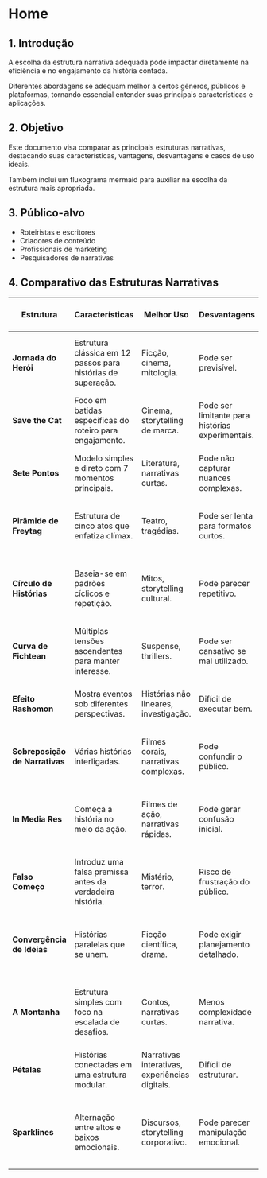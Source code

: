 # Home

## 1. Introdução
A escolha da estrutura narrativa adequada pode impactar diretamente na eficiência e no engajamento da história contada. 

Diferentes abordagens se adequam melhor a certos gêneros, públicos e plataformas, tornando essencial entender suas principais características e aplicações.

## 2. Objetivo
Este documento visa comparar as principais estruturas narrativas, destacando suas características, vantagens, desvantagens e casos de uso ideais. 

Também inclui um fluxograma mermaid para auxiliar na escolha da estrutura mais apropriada.

## 3. Público-alvo
- Roteiristas e escritores
- Criadores de conteúdo
- Profissionais de marketing
- Pesquisadores de narrativas

## 4. Comparativo das Estruturas Narrativas

| **Estrutura** | **Características** | **Melhor Uso** | **Desvantagens** | **Caso de Uso em Redes Sociais** |
|--------------|-----------------|------------|--------------|-----------------------------|
| **Jornada do Herói** | Estrutura clássica em 12 passos para histórias de superação. | Ficção, cinema, mitologia. | Pode ser previsível. | Vídeos de storytelling pessoal, trajetória de vida, casos de superação. |
| **Save the Cat** | Foco em batidas específicas do roteiro para engajamento. | Cinema, storytelling de marca. | Pode ser limitante para histórias experimentais. | Anúncios e vídeos curtos com gatilhos emocionais e virais. |
| **Sete Pontos** | Modelo simples e direto com 7 momentos principais. | Literatura, narrativas curtas. | Pode não capturar nuances complexas. | Posts em carrossel ou threads explicativas curtas. |
| **Pirâmide de Freytag** | Estrutura de cinco atos que enfatiza clímax. | Teatro, tragédias. | Pode ser lenta para formatos curtos. | Vídeos de reação ou storytelling dramático com final impactante. |
| **Círculo de Histórias** | Baseia-se em padrões cíclicos e repetição. | Mitos, storytelling cultural. | Pode parecer repetitivo. | Storytelling baseado em hábitos diários ou desafios contínuos (ex: "minha rotina como dev"). |
| **Curva de Fichtean** | Múltiplas tensões ascendentes para manter interesse. | Suspense, thrillers. | Pode ser cansativo se mal utilizado. | Storytelling intrigante com revelações progressivas em Reels/TikTok. |
| **Efeito Rashomon** | Mostra eventos sob diferentes perspectivas. | Histórias não lineares, investigação. | Difícil de executar bem. | Comparação de versões diferentes de um mesmo fato, tendência viral. |
| **Sobreposição de Narrativas** | Várias histórias interligadas. | Filmes corais, narrativas complexas. | Pode confundir o público. | Formatos de colaborações entre criadores, séries de vídeos interconectados. |
| **In Media Res** | Começa a história no meio da ação. | Filmes de ação, narrativas rápidas. | Pode gerar confusão inicial. | Vídeos curtos que começam direto no momento mais impactante para prender a atenção. |
| **Falso Começo** | Introduz uma falsa premissa antes da verdadeira história. | Mistério, terror. | Risco de frustração do público. | Trends de "clickbait narrativo", surpreendendo no final. |
| **Convergência de Ideias** | Histórias paralelas que se unem. | Ficção científica, drama. | Pode exigir planejamento detalhado. | Colaborações entre influenciadores, histórias interligadas de diferentes perspectivas. |
| **A Montanha** | Estrutura simples com foco na escalada de desafios. | Contos, narrativas curtas. | Menos complexidade narrativa. | Vídeos mostrando evolução em desafios diários ou metas pessoais. |
| **Pétalas** | Histórias conectadas em uma estrutura modular. | Narrativas interativas, experiências digitais. | Difícil de estruturar. | Experimentos sociais, vídeos interativos com múltiplas respostas. |
| **Sparklines** | Alternação entre altos e baixos emocionais. | Discursos, storytelling corporativo. | Pode parecer manipulação emocional. | Storytelling emocional, vídeos motivacionais que oscilam entre momentos bons e ruins. |
